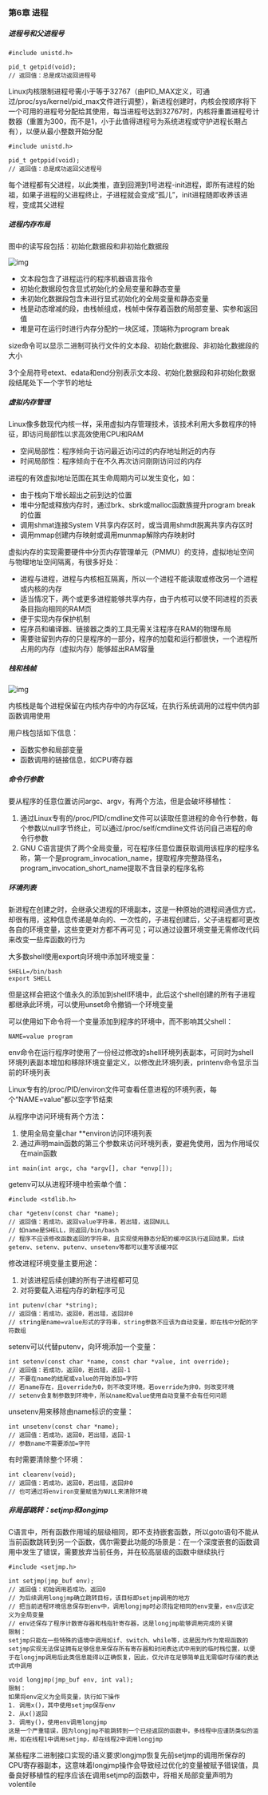 ### 第6章 进程

##### 进程号和父进程号

```
#include unistd.h>

pid_t getpid(void);
// 返回值：总是成功返回进程号
```

Linux内核限制进程号需小于等于32767（由PID_MAX定义，可通过/proc/sys/kernel/pid_max文件进行调整），新进程创建时，内核会按顺序将下一个可用的进程号分配给其使用，每当进程号达到32767时，内核将重置进程号计数器（重置为300，而不是1，小于此值得进程号为系统进程或守护进程长期占有），以便从最小整数开始分配

```
#include unistd.h>

pid_t getppid(void);
// 返回值：总是成功返回父进程号
```

每个进程都有父进程，以此类推，直到回溯到1号进程-init进程，即所有进程的始祖，如果子进程的父进程终止，子进程就会变成“孤儿”，init进程随即收养该进程，变成其父进程

##### 进程内存布局

图中的读写段包括：初始化数据段和非初始化数据段

![img](https://timgsa.baidu.com/timg?image&quality=80&size=b9999_10000&sec=1572747969338&di=7eaececaf570a17a0a975a7a1b6e3493&imgtype=0&src=http%3A%2F%2Fhiphotos.baidu.com%2Flongzuo%2Fpic%2Fitem%2Fc7674ea7d933c8951320f8c8d11373f0830200ee.jpg)

* 文本段包含了进程运行的程序机器语言指令
* 初始化数据段包含显式初始化的全局变量和静态变量
* 未初始化数据段包含未进行显式初始化的全局变量和静态变量
* 栈是动态增减的段，由栈帧组成，栈帧中保存着函数的局部变量、实参和返回值
* 堆是可在运行时进行内存分配的一块区域，顶端称为program break

size命令可以显示二进制可执行文件的文本段、初始化数据段、非初始化数据段的大小

3个全局符号etext、edata和end分别表示文本段、初始化数据段和非初始化数据段结尾处下一个字节的地址

##### 虚拟内存管理

Linux像多数现代内核一样，采用虚拟内存管理技术，该技术利用大多数程序的特征，即访问局部性以求高效使用CPU和RAM

* 空间局部性：程序倾向于访问最近访问过的内存地址附近的内存
* 时间局部性：程序倾向于在不久再次访问刚刚访问过的内存

进程的有效虚拟地址范围在其生命周期内可以发生变化，如：

* 由于栈向下增长超出之前到达的位置
* 堆中分配或释放内存时，通过brk、sbrk或malloc函数族提升program break的位置
* 调用shmat连接System V共享内存区时，或当调用shmdt脱离共享内存区时
* 调用mmap创建内存映射或调用munmap解除内存映射时

虚拟内存的实现需要硬件中分页内存管理单元（PMMU）的支持，虚拟地址空间与物理地址空间隔离，有很多好处：

* 进程与进程，进程与内核相互隔离，所以一个进程不能读取或修改另一个进程或内核的内存
* 适当情况下，两个或更多进程能够共享内存，由于内核可以使不同进程的页表条目指向相同的RAM页
* 便于实现内存保护机制
* 程序员和编译器、链接器之类的工具无需关注程序在RAM的物理布局
* 需要驻留到内存的只是程序的一部分，程序的加载和运行都很快，一个进程所占用的内存（虚拟内存）能够超出RAM容量

##### 栈和栈帧

![img](https://timgsa.baidu.com/timg?image&quality=80&size=b9999_10000&sec=1572751759031&di=18a2dd4e8b543dbb247953eccc6cb1dd&imgtype=jpg&src=http%3A%2F%2Fimg4.imgtn.bdimg.com%2Fit%2Fu%3D1180818649%2C2062788229%26fm%3D214%26gp%3D0.jpg)

内核栈是每个进程保留在内核内存中的内存区域，在执行系统调用的过程中供内部函数调用使用

用户栈包括如下信息：

* 函数实参和局部变量
* 函数调用的链接信息，如CPU寄存器

##### 命令行参数

要从程序的任意位置访问argc、argv，有两个方法，但是会破坏移植性：

1. 通过Linux专有的/proc/PID/cmdline文件可以读取任意进程的命令行参数，每个参数以null字节终止，可以通过/proc/self/cmdline文件访问自己进程的命令行参数
2. GNU C语言提供了两个全局变量，可在程序任意位置获取调用该程序的程序名称，第一个是program_invocation_name，提取程序完整路径名，program_invocation_short_name提取不含目录的程序名称

##### 环境列表

新进程在创建之时，会继承父进程的环境副本，这是一种原始的进程间通信方式，却很有用，这种信息传递是单向的、一次性的，子进程创建后，父子进程都可更改各自的环境变量，这些变更对方都不再可见；可以通过设置环境变量无需修改代码来改变一些库函数的行为

大多数shell使用export向环境中添加环境变量：

```
SHELL=/bin/bash
export SHELL
```

但是这样会把这个值永久的添加到shell环境中，此后这个shell创建的所有子进程都继承此环境，可以使用unset命令撤销一个环境变量

可以使用如下命令将一个变量添加到程序的环境中，而不影响其父shell：

```
NAME=value program
```

env命令在运行程序时使用了一份经过修改的shell环境列表副本，可同时为shell环境列表副本增加和移除环境变量定义，以修改此环境列表，printenv命令显示当前的环境列表

Linux专有的/proc/PID/environ文件可查看任意进程的环境列表，每个“NAME=value”都以空字节结束

从程序中访问环境有两个方法：

1. 使用全局变量char **environ访问环境列表
2. 通过声明main函数的第三个参数来访问环境列表，要避免使用，因为作用域仅在main函数

```
int main(int argc, cha *argv[], char *envp[]);
```

getenv可以从进程环境中检索单个值：

```
#include <stdlib.h>

char *getenv(const char *name);
// 返回值：若成功，返回value字符串，若出错，返回NULL
// 如name是SHELL，则返回/bin/bash
// 程序不应该修改函数返回的字符串，且实现使用静态分配的缓冲区执行返回结果，后续getenv、setenv、putenv、unsetenv等都可以重写该缓冲区
```

修改进程环境变量主要用途：

1. 对该进程后续创建的所有子进程都可见
2. 对将要载入进程内存的新程序可见

```
int putenv(char *string);
// 返回值：若成功，返回0，若出错，返回非0
// string是name=value形式的字符串，string参数不应该为自动变量，即在栈中分配的字符数组
```

setenv可以代替putenv，向环境添加一个变量：

```
int setenv(const char *name, const char *value, int override);
// 返回值：若成功，返回0，若出错，返回-1
// 不要在name的结尾或value的开始添加=字符
// 若name存在，且override为0，则不改变环境，若override为非0，则改变环境
// setenv会复制参数到环境中，所以name和value使用自动变量不会有任何问题
```

unsetenv用来移除由name标识的变量：

```
int unsetenv(const char *name);
// 返回值：若成功，返回0，若出错，返回-1
// 参数name不需要添加=字符
```

有时需要清除整个环境：

```
int clearenv(void);
// 返回值：若成功，返回0，若出错，返回非0
// 也可通过将environ变量赋值为NULL来清除环境
```

##### 非局部跳转：setjmp和longjmp

C语言中，所有函数作用域的层级相同，即不支持嵌套函数，所以goto语句不能从当前函数跳转到另一个函数，偶尔需要此功能的场景是：在一个深度嵌套的函数调用中发生了错误，需要放弃当前任务，并在较高层级的函数中继续执行

```
#include <setjmp.h>

int setjmp(jmp_buf env);
// 返回值：初始调用若成功，返回0
// 为后续调用longjmp确立跳转目标，该目标即setjmp调用的地方
// 把当前进程环境信息保存到env中，调用longjmp时必须指定相同的env变量，env应该定义为全局变量
// env还保存了程序计数寄存器和栈指针寄存器，这是longjmp能够调用完成的关键
限制：
setjmp只能在一些特殊的语境中调用如if、switch、while等，这是因为作为常规函数的setjmp实现无法保证拥有足够信息来保存所有寄存器和封闭表达式中用到的临时栈位置，以便于在longjmp调用后此类信息能得以正确恢复，因此，仅允许在足够简单且无需临时存储的表达式中调用

void longjmp(jmp_buf env, int val);
限制：
如果将env定义为全局变量，执行如下操作
1. 调用x()，其中使用setjmp保存env
2. 从x()返回
3. 调用y()，使用env调用longjmp
这是一个严重错误，因为longjmp不能跳转到一个已经返回的函数中，多线程中应谨防类似的滥用，如在线程1中调用setjmp，却在线程2中调用longjmp
```

某些程序二进制接口实现的语义要求longjmp恢复先前setjmp的调用所保存的CPU寄存器副本，这意味着longjmp操作会导致经过优化的变量被赋予错误值，具备良好移植性的程序应该在调用setjmp的函数中，将相关局部变量声明为volentile